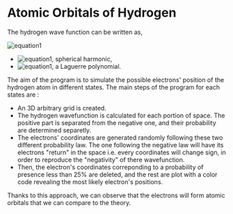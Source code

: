 # Atomic Orbitals of Hydrogen
The hydrogen wave function can be written as,

![equation1](https://latex.codecogs.com/gif.latex?\phi_{n,l,m}(r)&space;=&space;Y_{l,m}(\theta,\phi)e^{-r/na_{1}}(\frac{r}{a_{1}})^{l}L_{n-l-1}(r))
- ![equation1](https://latex.codecogs.com/gif.latex?Y_{l,m}(\theta,\phi)), spherical harmonic,
- ![equation1](https://latex.codecogs.com/gif.latex?L_{n-l-1}(r)), a Laguerre polynomial.

The aim of the program is to simulate the possible electrons' position of the hydrogen atom in different states. The main steps of the program for each states are :
- An 3D arbitrary grid is created.
- The hydrogen wavefunction is calculated for each portion of space. The positive part is separated from the negative one, and their probability are determined separetly.
- The electrons' coordinates are generated randomly following these two different probability law. The one following the negative law will have its electrons "return" in the space i.e. every coordinates will change sign, in order to reproduce the "negativity" of there wavefunction.
- Then, the electron's coordinates correponding to a probability of presence less than 25% are deleted, and the rest are plot with a color code revealing the most likely electron's positions.

Thanks to this approach, we can observe that the electrons will form atomic orbitals that we can compare to the theory.

